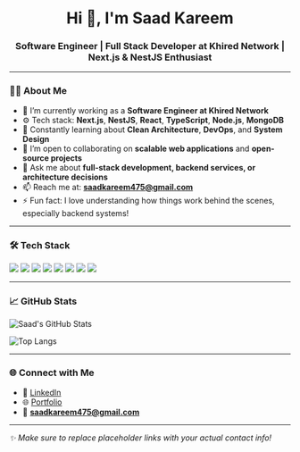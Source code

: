 <h1 align="center">Hi 👋, I'm Saad Kareem</h1>
<h3 align="center">Software Engineer | Full Stack Developer at Khired Network | Next.js & NestJS Enthusiast</h3>

---

### 👨‍💻 About Me

- 🔭 I’m currently working as a **Software Engineer at Khired Network**
- ⚙️ Tech stack: **Next.js**, **NestJS**, **React**, **TypeScript**, **Node.js**, **MongoDB**
- 🌱 Constantly learning about **Clean Architecture**, **DevOps**, and **System Design**
- 👯 I’m open to collaborating on **scalable web applications** and **open-source projects**
- 💬 Ask me about **full-stack development, backend services, or architecture decisions**
- 📫 Reach me at: **saadkareem475@gmail.com**
- ⚡ Fun fact: I love understanding how things work behind the scenes, especially backend systems!

---

### 🛠️ Tech Stack

<p align="left">
  <img src="https://img.shields.io/badge/Next.js-000?logo=next.js&logoColor=white" />
  <img src="https://img.shields.io/badge/NestJS-E0234E?logo=nestjs&logoColor=white" />
  <img src="https://img.shields.io/badge/TypeScript-007ACC?logo=typescript&logoColor=white" />
  <img src="https://img.shields.io/badge/React-61DAFB?logo=react&logoColor=black" />
  <img src="https://img.shields.io/badge/Node.js-339933?logo=nodedotjs&logoColor=white" />
  <img src="https://img.shields.io/badge/Express-000?logo=express&logoColor=white" />
  <img src="https://img.shields.io/badge/MongoDB-4EA94B?logo=mongodb&logoColor=white" />
  <img src="https://img.shields.io/badge/Git-F05032?logo=git&logoColor=white" />
</p>

---

### 📈 GitHub Stats

![Saad's GitHub Stats](https://github-readme-stats.vercel.app/api?username=Saad-kareem&show_icons=true&theme=tokyonight)

![Top Langs](https://github-readme-stats.vercel.app/api/top-langs/?username=Saad-kareem&layout=compact&theme=tokyonight)

---

### 🌐 Connect with Me

- 💼 [LinkedIn](https://www.linkedin.com/in/saad-karim-88b410260?utm_source=share&utm_campaign=share_via&utm_content=profile&utm_medium=android_app)
- 🌐 [Portfolio](https://your-portfolio.com)
- 📧 **saadkareem475@gmail.com**

---

_✨ Make sure to replace placeholder links with your actual contact info!_

